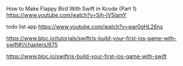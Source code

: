 How to Make Flappy Bird With Swift in Xcode (Part 1)
https://www.youtube.com/watch?v=Sjh-IV5IamY

todo list app
https://www.youtube.com/watch?v=war0gHL26ns

https://www.bloc.io/tutorials/swiftris-build-your-first-ios-game-with-swift#!/chapters/675

https://www.bloc.io/swiftris-build-your-first-ios-game-with-swift